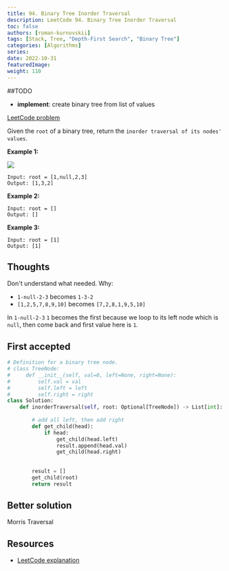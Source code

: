 ```yaml
---
title: 94. Binary Tree Inorder Traversal
description: LeetCode 94. Binary Tree Inorder Traversal
toc: false
authors: [roman-kurnovskii]
tags: [Stack, Tree, "Depth-First Search", "Binary Tree"]
categories: [Algorithms]
series:
date: 2022-10-31
featuredImage:
weight: 110
---
```


##TODO

- **implement**: create binary tree from list of values

[LeetCode problem](https://leetcode.com/problems/binary-tree-inorder-traversal/)

Given the `root` of a binary tree, return the `inorder traversal of its nodes' values`.


**Example 1:**

![](https://assets.leetcode.com/uploads/2020/09/15/inorder_1.jpg)

    Input: root = [1,null,2,3]
    Output: [1,3,2]

**Example 2:**

    Input: root = []
    Output: []

**Example 3:**

    Input: root = [1]
    Output: [1]


## Thoughts

Don't understand what needed. Why:
- `1-null-2-3` becomes `1-3-2`
- `[1,2,5,7,8,9,10]` becomes `[7,2,8,1,9,5,10]`


In `1-null-2-3` `1` becomes the first because we loop to its left node which is `null`, then come back and first value here is `1`.

## First accepted

```python
# Definition for a binary tree node.
# class TreeNode:
#     def __init__(self, val=0, left=None, right=None):
#         self.val = val
#         self.left = left
#         self.right = right
class Solution:
    def inorderTraversal(self, root: Optional[TreeNode]) -> List[int]:
        
        # add all left, then add right
        def get_child(head):
            if head:
                get_child(head.left)
                result.append(head.val)
                get_child(head.right)
                
                
        result = [] 
        get_child(root)
        return result
```

## Better solution

Morris Traversal

## Resources

- [LeetCode explanation](https://leetcode.com/problems/binary-tree-inorder-traversal/solution/)
